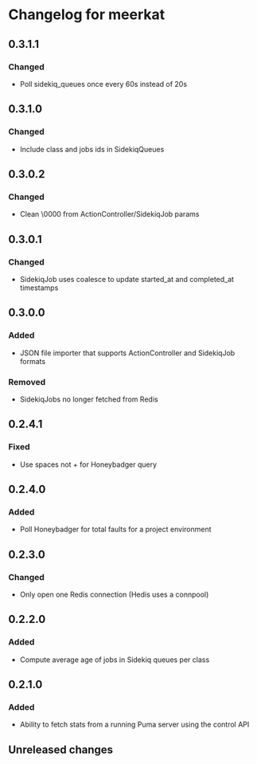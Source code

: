 # Changelog for meerkat

## 0.3.1.1

### Changed
- Poll sidekiq_queues once every 60s instead of 20s

## 0.3.1.0

### Changed
- Include class and jobs ids in SidekiqQueues

## 0.3.0.2

### Changed
- Clean \0000 from ActionController/SidekiqJob params

## 0.3.0.1

### Changed
- SidekiqJob uses coalesce to update started\_at and completed\_at timestamps

## 0.3.0.0

### Added
- JSON file importer that supports ActionController and SidekiqJob formats

### Removed
- SidekiqJobs no longer fetched from Redis

## 0.2.4.1

### Fixed
- Use spaces not + for Honeybadger query

## 0.2.4.0

### Added
- Poll Honeybadger for total faults for a project environment

## 0.2.3.0

### Changed
- Only open one Redis connection (Hedis uses a connpool)

## 0.2.2.0

### Added
- Compute average age of jobs in Sidekiq queues per class

## 0.2.1.0

### Added
- Ability to fetch stats from a running Puma server using the control API

## Unreleased changes

